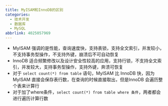 ```yaml
---
title: MyISAM和InnoDB的区别
categories:
  - 技术开发
  - 数据库
  - MySQL
abbrlink: 4025057969
---
```


- MyISAM 强调的是性能，查询速度快，支持表锁，支持全文索引，并发较小，不支持事务型操作，不支持外键，崩溃后不可自动恢复
- InnoDB 适合频繁修改以及设计安全性较高的应用，支持行锁，不支持全文索引，并发较大，支持事务型操作，支持外键，奔溃可恢复
- 对于 `select count(*) from table` 语句，MyISAM 比 InnoDB 快，因为 MyISAM 直接会保存表行数，在查询的时候直接取出，但是InnoDB 会遍历整个表来计算行
- 对于加了where条件，`select count(*) from table where 条件`，两者都会进行遍历计算行数